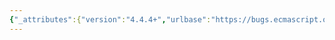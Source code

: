 ```yaml
---
{"_attributes":{"version":"4.4.4+","urlbase":"https://bugs.ecmascript.org/","maintainer":"dherman@mozilla.com"},"bug":{"bug_id":4543,"creation_ts":"2015-10-05 13:01:00 -0700","short_desc":"12.6.3: Missing ReturnIfAbrupt after step 5","delta_ts":"2015-10-23 13:27:28 -0700","product":"ECMA-262 Edition 6","component":"technical issues","version":"unspecified","rep_platform":"All","op_sys":"All","bug_status":"RESOLVED","resolution":"FIXED","priority":"Normal","bug_severity":"normal","everconfirmed":true,"reporter":{"uid":"andrebargull","name":"André Bargull"},"assigned_to":{"uid":"allen","name":"Allen Wirfs-Brock"},"cc":"brterlso","long_desc":[{"commentid":14798,"comment_count":0,"who":{"uid":"andrebargull","name":"André Bargull"},"bug_when":"2015-10-05 13:01:51 -0700","thetext":"12.6.3 Runtime Semantics: Evaluation\n\nAdd ReturnIfAbrupt after step 5."},{"commentid":14856,"comment_count":1,"who":{"uid":"brterlso","name":"Brian Terlson"},"bug_when":"2015-10-23 13:27:28 -0700","thetext":"Fixed in ES2016 Draft."}]}}
---
```

